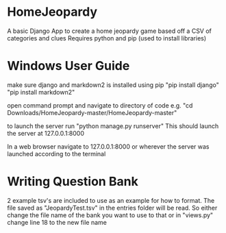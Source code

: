 # HomeJeopardy
A basic Django App to create a home jeopardy game based off a CSV of categories and clues
Requires python and pip (used to install libraries)

# Windows User Guide
make sure django and markdown2 is installed using pip
"pip install django"
"pip install markdown2"

open command prompt and navigate to directory of code
e.g. "cd Downloads/HomeJeopardy-master/HomeJeopardy-master"

to launch the server run "python manage.py runserver"
This should launch the server at 127.0.0.1:8000

In a web browser navigate to 127.0.0.1:8000 or wherever the server was launched according to the terminal 

# Writing Question Bank
2 example tsv's are included to use as an example for how to format. The file saved as "JeopardyTest.tsv" in the entries folder will be read. So either change the file name of the bank you want to use to that or in "views.py" change line 18 to the new file name
